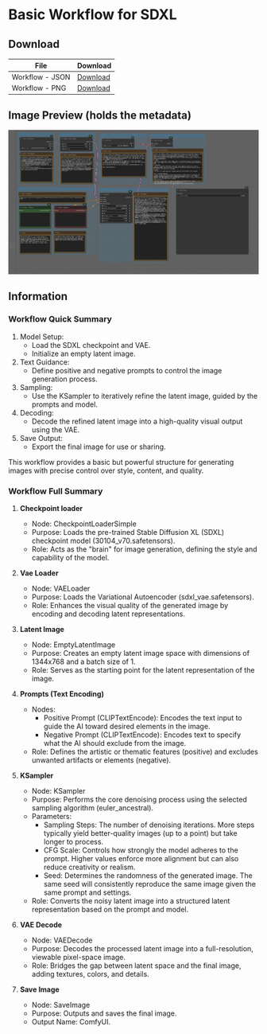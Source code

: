 # Basic Workflow for SDXL

## Download

| File            | Download                               |
| --------------- | -------------------------------------- |
| Workflow - JSON | [Download](./SDXL_Basic_Workflow.json) |
| Workflow - PNG  | [Download](./SDXL_Basic_Workflow.png)  |

## Image Preview (holds the metadata)

![Workflow Image with Metadata](./SDXL_Basic_Workflow.png)

## Information

### Workflow Quick Summary

1. Model Setup:
   - Load the SDXL checkpoint and VAE.
   - Initialize an empty latent image.
2. Text Guidance:
   - Define positive and negative prompts to control the image generation process.
3. Sampling:
   - Use the KSampler to iteratively refine the latent image, guided by the prompts and model.
4. Decoding:
   - Decode the refined latent image into a high-quality visual output using the VAE.
5. Save Output:
   - Export the final image for use or sharing.

This workflow provides a basic but powerful structure for generating images with precise control over style, content, and quality.

### Workflow Full Summary

1. **Checkpoint loader**

   - Node: CheckpointLoaderSimple
   - Purpose: Loads the pre-trained Stable Diffusion XL (SDXL) checkpoint model (30104_v70.safetensors).
   - Role: Acts as the "brain" for image generation, defining the style and capability of the model.

2. **Vae Loader**

   - Node: VAELoader
   - Purpose: Loads the Variational Autoencoder (sdxl_vae.safetensors).
   - Role: Enhances the visual quality of the generated image by encoding and decoding latent representations.

3. **Latent Image**

   - Node: EmptyLatentImage
   - Purpose: Creates an empty latent image space with dimensions of 1344x768 and a batch size of 1.
   - Role: Serves as the starting point for the latent representation of the image.

4. **Prompts (Text Encoding)**

   - Nodes:
     - Positive Prompt (CLIPTextEncode): Encodes the text input to guide the AI toward desired elements in the image.
     - Negative Prompt (CLIPTextEncode): Encodes text to specify what the AI should exclude from the image.
   - Role: Defines the artistic or thematic features (positive) and excludes unwanted artifacts or elements (negative).

5. **KSampler**

   - Node: KSampler
   - Purpose: Performs the core denoising process using the selected sampling algorithm (euler_ancestral).
   - Parameters:
     - Sampling Steps: The number of denoising iterations. More steps typically yield better-quality images (up to a point) but take longer to process.
     - CFG Scale: Controls how strongly the model adheres to the prompt. Higher values enforce more alignment but can also reduce creativity or realism.
     - Seed: Determines the randomness of the generated image. The same seed will consistently reproduce the same image given the same prompt and settings.
   - Role: Converts the noisy latent image into a structured latent representation based on the prompt and model.

6. **VAE Decode**

   - Node: VAEDecode
   - Purpose: Decodes the processed latent image into a full-resolution, viewable pixel-space image.
   - Role: Bridges the gap between latent space and the final image, adding textures, colors, and details.

7. **Save Image**
   - Node: SaveImage
   - Purpose: Outputs and saves the final image.
   - Output Name: ComfyUI.
